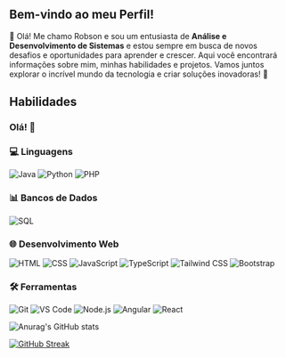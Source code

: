 
## Bem-vindo ao meu Perfil!

👋 Olá! Me chamo Robson e sou um entusiasta de **Análise e Desenvolvimento de Sistemas** e estou sempre em busca de novos desafios e oportunidades para aprender e crescer. Aqui você encontrará informações sobre mim, minhas habilidades e projetos.
Vamos juntos explorar o incrível mundo da tecnologia e criar soluções inovadoras! 🚀
## Habilidades
<!-- Seu Nome -->
### Olá! 👋


<!-- Seu Nome de Usuário - Substitua com o seu -->


<!-- Seu Nome de Usuário - Substitua com o seu -->

### 💻 Linguagens
![Java](https://img.shields.io/badge/-Java-007396?style=flat&logo=java&logoColor=white)
![Python](https://img.shields.io/badge/-Python-3776AB?style=flat&logo=python&logoColor=white)
![PHP](https://img.shields.io/badge/-PHP-777BB4?style=flat&logo=php&logoColor=white)

### 📊 Bancos de Dados
![SQL](https://img.shields.io/badge/-SQL-4479A1?style=flat&logo=postgresql&logoColor=white)

### 🌐 Desenvolvimento Web
![HTML](https://img.shields.io/badge/-HTML-E34F26?style=flat&logo=html5&logoColor=white)
![CSS](https://img.shields.io/badge/-CSS-1572B6?style=flat&logo=css3&logoColor=white)
![JavaScript](https://img.shields.io/badge/-JavaScript-F7DF1E?style=flat&logo=javascript&logoColor=black)
![TypeScript](https://img.shields.io/badge/-TypeScript-007ACC?style=flat&logo=typescript&logoColor=white)
![Tailwind CSS](https://img.shields.io/badge/-Tailwind%20CSS-38B2AC?style=flat&logo=tailwind-css&logoColor=white)
![Bootstrap](https://img.shields.io/badge/-Bootstrap-7952B3?style=flat&logo=bootstrap&logoColor=white)

### 🛠️ Ferramentas
![Git](https://img.shields.io/badge/-Git-F05032?style=flat&logo=git&logoColor=white)
![VS Code](https://img.shields.io/badge/-VS%20Code-007ACC?style=flat&logo=visual-studio-code&logoColor=white)
![Node.js](https://img.shields.io/badge/-Node.js-339933?style=flat&logo=node.js&logoColor=white)
![Angular](https://img.shields.io/badge/-Angular-DD0031?style=flat&logo=angular&logoColor=white)
![React](https://img.shields.io/badge/-React-61DAFB?style=flat&logo=react&logoColor=black)

![Anurag's GitHub stats](https://github-readme-stats.vercel.app/api?username=RobsonPMartins&theme=vision-friendly-dark&show_icons=true)



[![GitHub Streak](https://streak-stats.demolab.com?user=RobsonPMartins&theme=yellowdark&hide_border=falso&locale=pt_BR&type=png&hide_current_streak=true&hide_longest_streak=true)](https://git.io/streak-stats)





